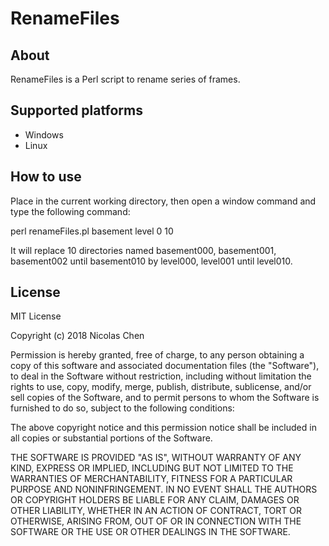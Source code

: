 # RenameFiles

## About
RenameFiles is a Perl script to rename series of frames.

## Supported platforms
- Windows
- Linux

## How to use
Place in the current working directory, then open a window command and type the following command:

perl renameFiles.pl basement level 0 10 

It will replace 10 directories named basement000, basement001, basement002 until basement010 by level000, level001 until level010.

## License
MIT License

Copyright (c) 2018 Nicolas Chen

Permission is hereby granted, free of charge, to any person obtaining a copy
of this software and associated documentation files (the "Software"), to deal
in the Software without restriction, including without limitation the rights
to use, copy, modify, merge, publish, distribute, sublicense, and/or sell
copies of the Software, and to permit persons to whom the Software is
furnished to do so, subject to the following conditions:

The above copyright notice and this permission notice shall be included in all
copies or substantial portions of the Software.

THE SOFTWARE IS PROVIDED "AS IS", WITHOUT WARRANTY OF ANY KIND, EXPRESS OR
IMPLIED, INCLUDING BUT NOT LIMITED TO THE WARRANTIES OF MERCHANTABILITY,
FITNESS FOR A PARTICULAR PURPOSE AND NONINFRINGEMENT. IN NO EVENT SHALL THE
AUTHORS OR COPYRIGHT HOLDERS BE LIABLE FOR ANY CLAIM, DAMAGES OR OTHER
LIABILITY, WHETHER IN AN ACTION OF CONTRACT, TORT OR OTHERWISE, ARISING FROM,
OUT OF OR IN CONNECTION WITH THE SOFTWARE OR THE USE OR OTHER DEALINGS IN THE
SOFTWARE.
